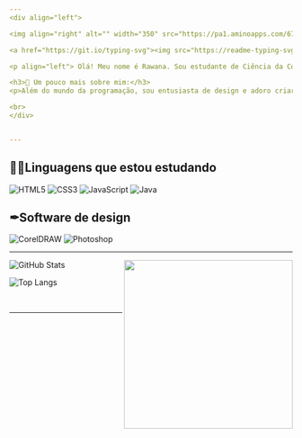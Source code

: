 ```yaml
---
<div align="left">

<img align="right" alt="" width="350" src="https://pa1.aminoapps.com/6747/434048522591037e8ddfd5226d454f5d1e995487_hq.gif">

<a href="https://git.io/typing-svg"><img src="https://readme-typing-svg.demolab.com?font=Fira+Code&size=16&pause=1000&center=&vCenter=&random=&width=435&lines=Hello!+Welcome+to+my+planet." alt="Typing SVG" /></a>

<p align="left"> Olá! Meu nome é Rawana. Sou estudante de Ciência da Computação apaixonada por tecnologia e inovação. Atualmente, meu foco está voltado para o desenvolvimento front-end e a linguagem Java, mas também tenho um grande interesse por banco de dados e design.</p>

<h3>🎨 Um pouco mais sobre mim:</h3>
<p>Além do mundo da programação, sou entusiasta de design e adoro criar posts, logos e identidades visuais marcantes. </p>

<br>
</div>


---
```

<div align="left">
<h2> 👩‍💻Linguagens que estou estudando </h2>

![HTML5](https://img.shields.io/badge/HTML5-E34F26?style=for-the-badge&logo=html5&logoColor=white) 	![CSS3](https://img.shields.io/badge/CSS3-1572B6?style=for-the-badge&logo=css3&logoColor=white) ![JavaScript](https://img.shields.io/badge/JavaScript-F7DF1E?style=for-the-badge&logo=javascript&logoColor=black)	![Java](https://img.shields.io/badge/java-%23ED8B00.svg?style=for-the-badge&logo=openjdk&logoColor=white) 

## ✒Software de design

![CorelDRAW](https://img.shields.io/badge/-coreldraw-25D431?style=for-the-badge&logo=&labelColor=0D1117) ![Photoshop](https://img.shields.io/badge/-photoshop-0D1117?style=for-the-badge&logo=adobephotoshop&labelColor=0D1117)

---
<div align="left">
<img align="right" alt="" width="300" src="https://i.pinimg.com/originals/13/52/13/13521329f22c98a6abbfc5f13826062c.gif">

![GitHub Stats](https://github-readme-stats.vercel.app/api?username=RawanaSouza&theme=transparent&bg_color=000&border_color=30A3DC&show_icons=true&icon_color=30A36&title_color=E94D5&text_color=FFF)

![Top Langs](https://github-readme-stats-git-masterrstaa-rickstaa.vercel.app/api/top-langs/?username=RawanaSouza&layout=compact&bg_color=000&border_color=30A3DC&title_color=E94D5&text_color=FFF)

</div>

<br>

---



